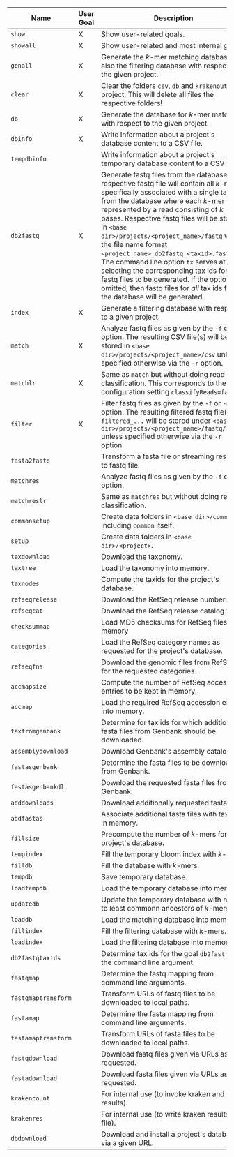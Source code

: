 |Name|User Goal|Description|
|-|-|-|
|`show`|X|Show user-related goals.|
|`showall`|X|Show user-related and most internal goals.|
|`genall`|X|Generate the *k*-mer matching database and also the filtering database with respect to the given project.|
|`clear`|X|Clear the folders `csv`, `db` and `krakenout`  of a project. This will delete all files the respective folders!|
|`db`|X|Generate the database for *k*-mer matching with respect to the given project.|
|`dbinfo`|X|Write information about a project's database content to a CSV file.|
|`tempdbinfo`||Write information about a project's temporary database content to a CSV file.|
|`db2fastq`|X|Generate fastq files from the database. A respective fastq file will contain all *k*-mers specifically associated with a single tax id from the database where each *k*-mer is represented by a read consisting of *k* bases. Respective fastq files will be stored in `<base dir>/projects/<project_name>/fastq` with the file name format `<project_name>_db2fastq_<taxid>.fastq.gz`. The command line option `tx` serves at selecting the corresponding tax ids for the fastq files to be generated. If the option is omitted, then fastq files for *all* tax ids from the database will be generated.|
|`index`|X|Generate a filtering database with respect to a given project.|
|`match`|X|Analyze fastq files as given by the `-f` or `-m` option. The resulting CSV file(s) will be stored in `<base dir>/projects/<project_name>/csv` unless specified otherwise via the `-r` option.|
|`matchlr`|X|Same as `match` but without doing read classification. This corresponds to the configuration setting `classifyReads=false`.|
|`filter`|X|Filter fastq files as given by the `-f` or `-m` option. The resulting filtered fastq file(s) `filtered_...` will be stored under `<base dir>/projects/<project_name>/fastq/` unless specified otherwise via the `-r` option.|
|`fasta2fastq`||Transform a fasta file or streaming resource to fastq file.|
|`matchres`||Analyze fastq files as given by the `-f` or `-m` option.|
|`matchreslr`||Same as `matchres` but without doing read classification.|
|`commonsetup`||Create data folders in `<base dir>/common` including `common` itself.|
|`setup`||Create data folders in `<base dir>/<project>`.|
|`taxdownload`||Download the taxonomy.|
|`taxtree`||Load the taxonomy into memory.|
|`taxnodes`||Compute the taxids for the project's database.|
|`refseqrelease`||Download the RefSeq release number.|
|`refseqcat`||Download the RefSeq release catalog files.|
|`checksummap`||Load MD5 checksums for RefSeq files into memory|
|`categories`||Load the RefSeq category names as requested for the project's database.|
|`refseqfna`||Download the genomic files from RefSeq for the requested categories.|
|`accmapsize`||Compute the number of RefSeq accession entries to be kept in memory.|
|`accmap`||Load the required RefSeq accession entries into memory.|
|`taxfromgenbank`||Determine for tax ids for which additional fasta files from Genbank should be downloaded.|
|`assemblydownload`||Download Genbank's assembly catalog file.|
|`fastasgenbank`||Determine the fasta files to be downloaded from Genbank.|
|`fastasgenbankdl`||Download the requested fasta files from Genbank.|
|`adddownloads`||Download additionally requested fasta files.|
|`addfastas`||Associate additional fasta files with tax ids in memory.|
|`fillsize`||Precompute the number of *k*-mers for the project's database.|
|`tempindex`||Fill the temporary bloom index with *k*-mers.|
|`filldb`||Fill the database with *k*-mers.|
|`tempdb`||Save temporary database.|
|`loadtempdb`||Load the temporary database into memory.|
|`updatedb`||Update the temporary database with regard to least commonn ancestors of *k*-mers.|
|`loaddb`||Load the matching database into memory.|
|`fillindex`||Fill the filtering database with *k*-mers.|
|`loadindex`||Load the filtering database into memory.|
|`db2fastqtaxids`||Determine tax ids for the goal `db2fast` from the command line argument.|
|`fastqmap`||Determine the fastq mapping from command line arguments.|
|`fastqmaptransform`||Transform URLs of fastq files to be downloaded to local paths.|
|`fastamap`||Determine the fasta mapping from command line arguments.|
|`fastamaptransform`||Transform URLs of fasta files to be downloaded to local paths.|
|`fastqdownload`||Download fastq files given via URLs as requested.|
|`fastadownload`||Download fasta files given via URLs as requested.|
|`krakencount`||For internal use (to invoke kraken and count results).|
|`krakenres`||For internal use (to write kraken results to a file).|
|`dbdownload`||Download and install a project's database via a given URL.|
